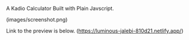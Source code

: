 A Kadio Calculator Built with Plain Javscript.

(images/screenshot.png)

Link to the preview is below.
(https://luminous-jalebi-810d21.netlify.app/)
